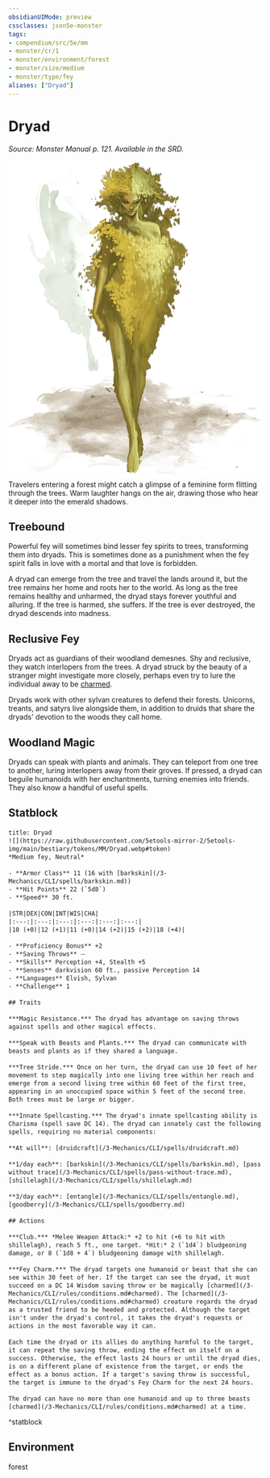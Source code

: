 ```yaml
---
obsidianUIMode: preview
cssclasses: json5e-monster
tags:
- compendium/src/5e/mm
- monster/cr/1
- monster/environment/forest
- monster/size/medium
- monster/type/fey
aliases: ["Dryad"]
---
```

# Dryad
*Source: Monster Manual p. 121. Available in the SRD.*  

![](https://raw.githubusercontent.com/5etools-mirror-2/5etools-img/main/bestiary/MM/Dryad.webp#right)  
Travelers entering a forest might catch a glimpse of a feminine form flitting through the trees. Warm laughter hangs on the air, drawing those who hear it deeper into the emerald shadows.

## Treebound

Powerful fey will sometimes bind lesser fey spirits to trees, transforming them into dryads. This is sometimes done as a punishment when the fey spirit falls in love with a mortal and that love is forbidden.

A dryad can emerge from the tree and travel the lands around it, but the tree remains her home and roots her to the world. As long as the tree remains healthy and unharmed, the dryad stays forever youthful and alluring. If the tree is harmed, she suffers. If the tree is ever destroyed, the dryad descends into madness.

## Reclusive Fey

Dryads act as guardians of their woodland demesnes. Shy and reclusive, they watch interlopers from the trees. A dryad struck by the beauty of a stranger might investigate more closely, perhaps even try to lure the individual away to be [charmed](/3-Mechanics/CLI/rules/conditions.md#charmed).

Dryads work with other sylvan creatures to defend their forests. Unicorns, treants, and satyrs live alongside them, in addition to druids that share the dryads' devotion to the woods they call home.

## Woodland Magic

Dryads can speak with plants and animals. They can teleport from one tree to another, luring interlopers away from their groves. If pressed, a dryad can beguile humanoids with her enchantments, turning enemies into friends. They also know a handful of useful spells.


## Statblock

```ad-statblock
title: Dryad
![](https://raw.githubusercontent.com/5etools-mirror-2/5etools-img/main/bestiary/tokens/MM/Dryad.webp#token)
*Medium fey, Neutral*

- **Armor Class** 11 (16 with [barkskin](/3-Mechanics/CLI/spells/barkskin.md))
- **Hit Points** 22 (`5d8`) 
- **Speed** 30 ft.

|STR|DEX|CON|INT|WIS|CHA|
|:---:|:---:|:---:|:---:|:---:|:---:|
|10 (+0)|12 (+1)|11 (+0)|14 (+2)|15 (+2)|18 (+4)|

- **Proficiency Bonus** +2
- **Saving Throws** ⏤
- **Skills** Perception +4, Stealth +5
- **Senses** darkvision 60 ft., passive Perception 14
- **Languages** Elvish, Sylvan
- **Challenge** 1

## Traits

***Magic Resistance.*** The dryad has advantage on saving throws against spells and other magical effects.

***Speak with Beasts and Plants.*** The dryad can communicate with beasts and plants as if they shared a language.

***Tree Stride.*** Once on her turn, the dryad can use 10 feet of her movement to step magically into one living tree within her reach and emerge from a second living tree within 60 feet of the first tree, appearing in an unoccupied space within 5 feet of the second tree. Both trees must be large or bigger.

***Innate Spellcasting.*** The dryad's innate spellcasting ability is Charisma (spell save DC 14). The dryad can innately cast the following spells, requiring no material components:

**At will**: [druidcraft](/3-Mechanics/CLI/spells/druidcraft.md)

**1/day each**: [barkskin](/3-Mechanics/CLI/spells/barkskin.md), [pass without trace](/3-Mechanics/CLI/spells/pass-without-trace.md), [shillelagh](/3-Mechanics/CLI/spells/shillelagh.md)

**3/day each**: [entangle](/3-Mechanics/CLI/spells/entangle.md), [goodberry](/3-Mechanics/CLI/spells/goodberry.md)

## Actions

***Club.*** *Melee Weapon Attack:* +2 to hit (+6 to hit with shillelagh), reach 5 ft., one target. *Hit:* 2 (`1d4`) bludgeoning damage, or 8 (`1d8 + 4`) bludgeoning damage with shillelagh.

***Fey Charm.*** The dryad targets one humanoid or beast that she can see within 30 feet of her. If the target can see the dryad, it must succeed on a DC 14 Wisdom saving throw or be magically [charmed](/3-Mechanics/CLI/rules/conditions.md#charmed). The [charmed](/3-Mechanics/CLI/rules/conditions.md#charmed) creature regards the dryad as a trusted friend to be heeded and protected. Although the target isn't under the dryad's control, it takes the dryad's requests or actions in the most favorable way it can.

Each time the dryad or its allies do anything harmful to the target, it can repeat the saving throw, ending the effect on itself on a success. Otherwise, the effect lasts 24 hours or until the dryad dies, is on a different plane of existence from the target, or ends the effect as a bonus action. If a target's saving throw is successful, the target is immune to the dryad's Fey Charm for the next 24 hours.

The dryad can have no more than one humanoid and up to three beasts [charmed](/3-Mechanics/CLI/rules/conditions.md#charmed) at a time.
```
^statblock

## Environment

forest